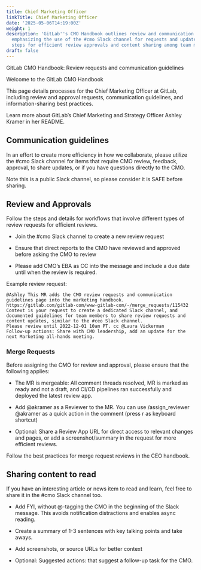 ```yaml
---
title: Chief Marketing Officer
linkTitle: Chief Marketing Officer
date: '2025-05-06T14:19:00Z'
weight: 1
description: 'GitLab''s CMO Handbook outlines review and communication processes,
  emphasizing the use of the #cmo Slack channel for requests and updates, and detailing
  steps for efficient review approvals and content sharing among team members.'
draft: false
---
```



GitLab CMO Handbook: Review requests and communication guidelines

Welcome to the GitLab CMO Handbook

This page details processes for the Chief Marketing Officer at GitLab, including review and approval requests, communication guidelines, and information-sharing best practices.

Learn more about GitLab’s Chief Marketing and Strategy Officer Ashley Kramer in her README.

## Communication guidelines

In an effort to create more efficiency in how we collaborate, please utilize the #cmo Slack channel for items that require CMO review, feedback, approval, to share updates, or if you have questions directly to the CMO.

Note this is a public Slack channel, so please consider it is SAFE before sharing.

## Review and Approvals

Follow the steps and details for workflows that involve different types of review requests for efficient reviews.

- Join the #cmo Slack channel to create a new review request 

- Ensure that direct reports to the CMO have reviewed and approved before asking the CMO to review 

- Please add CMO’s EBA as CC into the message and include a due date until when the review is required. 

Example review request:

```plain text
@Ashley This MR adds the CMO review requests and communication guidelines page into the marketing handbook. https://gitlab.com/gitlab-com/www-gitlab-com/-/merge_requests/115432
Context is your request to create a dedicated Slack channel, and documented guidelines for team members to share review requests and content updates, similar to the #ceo Slack channel.
Please review until 2022-12-01 10am PT. cc @Laura Vickerman
Follow-up actions: Share with CMO leadership, add an update for the next Marketing all-hands meeting.

```

### Merge Requests

Before assigning the CMO for review and approval, please ensure that the following applies:

- The MR is mergeable: All comment threads resolved, MR is marked as ready and not a draft, and CI/CD pipelines ran successfully and deployed the latest review app.

- Add @akramer as a Reviewer to the MR. You can use /assign_reviewer @akramer as a quick action in the comment (press r as keyboard shortcut)

- Optional: Share a Review App URL for direct access to relevant changes and pages, or add a screenshot/summary in the request for more efficient reviews.

Follow the best practices for merge request reviews in the CEO handbook.

## Sharing content to read

If you have an interesting article or news item to read and learn, feel free to share it in the #cmo Slack channel too.

- Add FYI, without @-tagging the CMO in the beginning of the Slack message. This avoids notification distractions and enables async reading.

- Create a summary of 1-3 sentences with key talking points and take aways.

- Add screenshots, or source URLs for better context

- Optional: Suggested actions: that suggest a follow-up task for the CMO. 